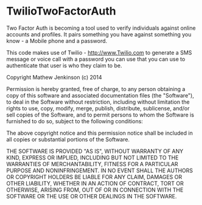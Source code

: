 TwilioTwoFactorAuth
===================
Two Factor Auth is becoming a tool used to verify individuals against online accounts and profiles. 
It pairs something you have against something you know - a Mobile phone and a password. 

This code makes use of Twilio - http://www.Twilio.com to generate a SMS message or voice call 
with a password you can use that you can use to authenticate that user is who they claim to be. 

Copyright Mathew Jenkinson (c) 2014 

Permission is hereby granted, free of charge, to any person
obtaining a copy of this software and associated documentation
files (the "Software"), to deal in the Software without
restriction, including without limitation the rights to use,
copy, modify, merge, publish, distribute, sublicense, and/or sell
copies of the Software, and to permit persons to whom the
Software is furnished to do so, subject to the following
conditions:

The above copyright notice and this permission notice shall be
included in all copies or substantial portions of the Software.

THE SOFTWARE IS PROVIDED "AS IS", WITHOUT WARRANTY OF ANY KIND,
EXPRESS OR IMPLIED, INCLUDING BUT NOT LIMITED TO THE WARRANTIES
OF MERCHANTABILITY, FITNESS FOR A PARTICULAR PURPOSE AND
NONINFRINGEMENT. IN NO EVENT SHALL THE AUTHORS OR COPYRIGHT
HOLDERS BE LIABLE FOR ANY CLAIM, DAMAGES OR OTHER LIABILITY,
WHETHER IN AN ACTION OF CONTRACT, TORT OR OTHERWISE, ARISING
FROM, OUT OF OR IN CONNECTION WITH THE SOFTWARE OR THE USE OR
OTHER DEALINGS IN THE SOFTWARE.
